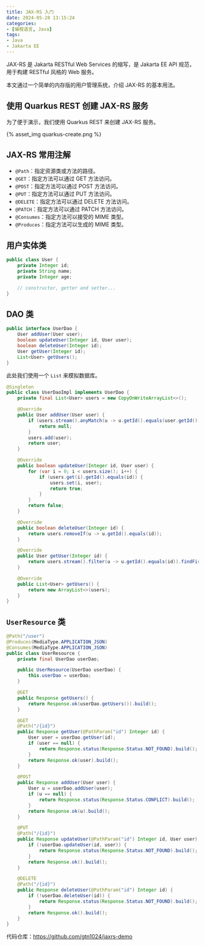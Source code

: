 ```yaml
---
title: JAX-RS 入门
date: 2024-05-28 13:15:24
categories:
- [编程语言, Java]
tags:
- Java
- Jakarta EE
---
```


JAX-RS 是 Jakarta RESTful Web Services 的缩写，是 Jakarta EE API 规范，用于构建 RESTful 风格的 Web 服务。

本文通过一个简单的内存版的用户管理系统，介绍 JAX-RS 的基本用法。

<!-- more -->

## 使用 Quarkus REST 创建 JAX-RS 服务

为了便于演示，我们使用 Quarkus REST 来创建 JAX-RS 服务。

{% asset_img quarkus-create.png %}

## JAX-RS 常用注解

- `@Path`：指定资源类或方法的路径。
- `@GET`：指定方法可以通过 GET 方法访问。
- `@POST`：指定方法可以通过 POST 方法访问。
- `@PUT`：指定方法可以通过 PUT 方法访问。
- `@DELETE`：指定方法可以通过 DELETE 方法访问。
- `@PATCH`：指定方法可以通过 PATCH 方法访问。
- `@Consumes`：指定方法可以接受的 MIME 类型。
- `@Produces`：指定方法可以生成的 MIME 类型。

## 用户实体类

```java
public class User {
    private Integer id;
    private String name;
    private Integer age;

    // constructor, getter and setter...
}
```

## DAO 类

```java
public interface UserDao {
    User addUser(User user);
    boolean updateUser(Integer id, User user);
    boolean deleteUser(Integer id);
    User getUser(Integer id);
    List<User> getUsers();
}
```

此处我们使用一个 `List` 来模拟数据库。

```java
@Singleton
public class UserDaoImpl implements UserDao {
    private final List<User> users = new CopyOnWriteArrayList<>();

    @Override
    public User addUser(User user) {
        if (users.stream().anyMatch(u -> u.getId().equals(user.getId()))) {
            return null;
        }
        users.add(user);
        return user;
    }

    @Override
    public boolean updateUser(Integer id, User user) {
        for (var i = 0; i < users.size(); i++) {
            if (users.get(i).getId().equals(id)) {
                users.set(i, user);
                return true;
            }
        }
        return false;
    }

    @Override
    public boolean deleteUser(Integer id) {
        return users.removeIf(u -> u.getId().equals(id));
    }

    @Override
    public User getUser(Integer id) {
        return users.stream().filter(u -> u.getId().equals(id)).findFirst().orElse(null);
    }

    @Override
    public List<User> getUsers() {
        return new ArrayList<>(users);
    }
}
```

## `UserResource` 类

```java
@Path("/user")
@Produces(MediaType.APPLICATION_JSON)
@Consumes(MediaType.APPLICATION_JSON)
public class UserResource {
    private final UserDao userDao;

    public UserResource(UserDao userDao) {
        this.userDao = userDao;
    }

    @GET
    public Response getUsers() {
        return Response.ok(userDao.getUsers()).build();
    }

    @GET
    @Path("/{id}")
    public Response getUser(@PathParam("id") Integer id) {
        User user = userDao.getUser(id);
        if (user == null) {
            return Response.status(Response.Status.NOT_FOUND).build();
        }
        return Response.ok(user).build();
    }

    @POST
    public Response addUser(User user) {
        User u = userDao.addUser(user);
        if (u == null) {
            return Response.status(Response.Status.CONFLICT).build();
        }
        return Response.ok(u).build();
    }

    @PUT
    @Path("/{id}")
    public Response updateUser(@PathParam("id") Integer id, User user) {
        if (!userDao.updateUser(id, user)) {
            return Response.status(Response.Status.NOT_FOUND).build();
        }
        return Response.ok().build();
    }

    @DELETE
    @Path("/{id}")
    public Response deleteUser(@PathParam("id") Integer id) {
        if (!userDao.deleteUser(id)) {
            return Response.status(Response.Status.NOT_FOUND).build();
        }
        return Response.ok().build();
    }
}
```

代码仓库：<https://github.com/gtn1024/jaxrs-demo>

